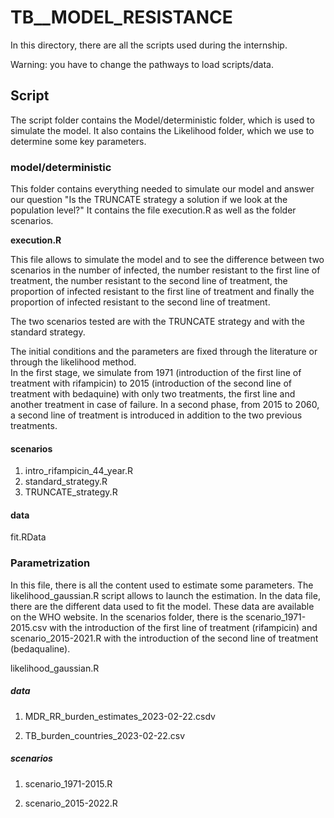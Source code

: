 # TB__MODEL_RESISTANCE 

In this directory, there are all the scripts used during the internship. 

Warning: you have to change the pathways to load scripts/data. 

## Script 

The script folder contains the Model/deterministic folder, which is used to simulate the model. It also contains the Likelihood folder, which we use to determine some key parameters. 

### model/deterministic

This folder contains everything needed to simulate our model and answer our question "Is the TRUNCATE strategy a solution if we look at the population level?" It contains the file execution.R as well as the folder scenarios. 

**execution.R**

This file allows to simulate the model and to see the difference between two scenarios in the number of infected, the number resistant to the first line of treatment, the number resistant to the second line of treatment, the proportion of infected resistant to the first line of treatment and finally the proportion of infected resistant to the second line of treatment. 

The two scenarios tested are with the TRUNCATE strategy and with the standard strategy. 

The initial conditions and the parameters are fixed through the literature or through the likelihood method.  
In the first stage, we simulate from 1971 (introduction of the first line of treatment with rifampicin) to 2015 (introduction of the second line of treatment with bedaquine) with only two treatments, the first line and another treatment in case of failure. In a second phase, from 2015 to 2060, a second line of treatment is introduced in addition to the two previous treatments. 

#### scenarios

1. intro_rifampicin_44_year.R 
2. standard_strategy.R
3. TRUNCATE_strategy.R

#### data

fit.RData

### Parametrization

In this file, there is all the content used to estimate some parameters. The likelihood_gaussian.R script allows to launch the estimation. In the data file, there are the different data used to fit the model. These data are available on the WHO website. In the scenarios folder, there is the scenario_1971-2015.csv with the introduction of the first line of treatment (rifampicin) and scenario_2015-2021.R with the introduction of the second line of treatment (bedaqualine).  

likelihood_gaussian.R

##### data

1. MDR_RR_burden_estimates_2023-02-22.csdv
  
2. TB_burden_countries_2023-02-22.csv

##### scenarios

1. scenario_1971-2015.R

2. scenario_2015-2022.R
